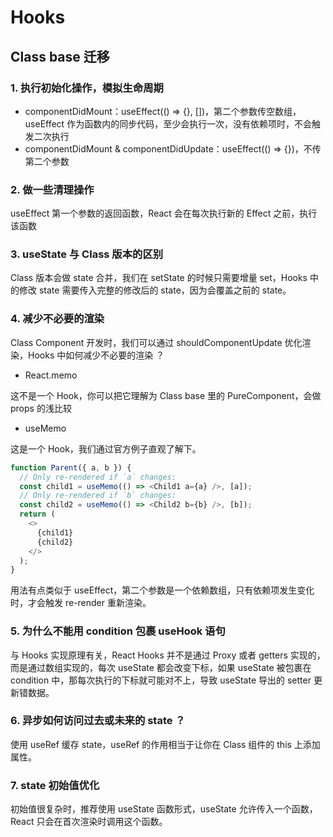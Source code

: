 # Hooks

## Class base 迁移

### 1. 执行初始化操作，模拟生命周期

- componentDidMount：useEffect(() => {}, [])，第二个参数传空数组，useEffect 作为函数内的同步代码，至少会执行一次，没有依赖项时，不会触发二次执行
- componentDidMount & componentDidUpdate：useEffect(() => {})，不传第二个参数

### 2. 做一些清理操作

useEffect 第一个参数的返回函数，React 会在每次执行新的 Effect 之前，执行该函数

### 3. useState 与 Class 版本的区别

Class 版本会做 state 合并，我们在 setState 的时候只需要增量 set，Hooks 中的修改 state 需要传入完整的修改后的 state，因为会覆盖之前的 state。

### 4. 减少不必要的渲染

Class Component 开发时，我们可以通过 shouldComponentUpdate 优化渲染，Hooks 中如何减少不必要的渲染 ？

- React.memo

这不是一个 Hook，你可以把它理解为 Class base 里的 PureComponent，会做 props 的浅比较

- useMemo

这是一个 Hook，我们通过官方例子直观了解下。

```js
function Parent({ a, b }) {
  // Only re-rendered if `a` changes:
  const child1 = useMemo(() => <Child1 a={a} />, [a]);
  // Only re-rendered if `b` changes:
  const child2 = useMemo(() => <Child2 b={b} />, [b]);
  return (
    <>
      {child1}
      {child2}
    </>
  );
}
```

用法有点类似于 useEffect，第二个参数是一个依赖数组，只有依赖项发生变化时，才会触发 re-render 重新渲染。

### 5. 为什么不能用 condition 包裹 useHook 语句

与 Hooks 实现原理有关，React Hooks 并不是通过 Proxy 或者 getters 实现的，而是通过数组实现的，每次 useState 都会改变下标，如果 useState 被包裹在 condition 中，那每次执行的下标就可能对不上，导致 useState 导出的 setter 更新错数据。

### 6. 异步如何访问过去或未来的 state ？

使用 useRef 缓存 state，useRef 的作用相当于让你在 Class 组件的 this 上添加属性。

### 7. state 初始值优化

初始值很复杂时，推荐使用 useState 函数形式，useState 允许传入一个函数，React 只会在首次渲染时调用这个函数。
